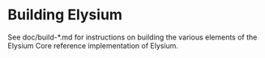 Building Elysium
================

See doc/build-*.md for instructions on building the various
elements of the Elysium Core reference implementation of Elysium.
